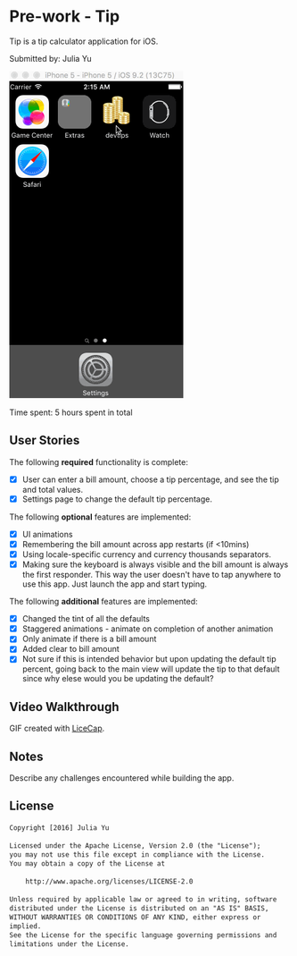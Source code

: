 # Pre-work - Tip

Tip is a tip calculator application for iOS.

Submitted by: Julia Yu

![tips demo](tips-demo.gif)

Time spent: 5 hours spent in total

## User Stories

The following **required** functionality is complete:

* [x] User can enter a bill amount, choose a tip percentage, and see the tip and total values.
* [x] Settings page to change the default tip percentage.

The following **optional** features are implemented:
* [x] UI animations
* [x] Remembering the bill amount across app restarts (if <10mins)
* [x] Using locale-specific currency and currency thousands separators.
* [x] Making sure the keyboard is always visible and the bill amount is always the first responder. This way the user doesn't have to tap anywhere to use this app. Just launch the app and start typing.

The following **additional** features are implemented:

- [x] Changed the tint of all the defaults
- [x] Staggered animations - animate on completion of another animation
- [x] Only animate if there is a bill amount
- [x] Added clear to bill amount
- [x] Not sure if this is intended behavior but upon updating the default tip percent, going back to the main view will update the tip to that default since why elese would you be updating the default?

## Video Walkthrough


GIF created with [LiceCap](http://www.cockos.com/licecap/).

## Notes

Describe any challenges encountered while building the app.

## License

    Copyright [2016] Julia Yu

    Licensed under the Apache License, Version 2.0 (the "License");
    you may not use this file except in compliance with the License.
    You may obtain a copy of the License at

        http://www.apache.org/licenses/LICENSE-2.0

    Unless required by applicable law or agreed to in writing, software
    distributed under the License is distributed on an "AS IS" BASIS,
    WITHOUT WARRANTIES OR CONDITIONS OF ANY KIND, either express or implied.
    See the License for the specific language governing permissions and
    limitations under the License.